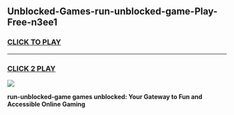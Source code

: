 
## Unblocked-Games-run-unblocked-game-Play-Free-n3ee1
<h3>
<a href="https://premium76.site?title=run-unblocked-game&ref=21A">CLICK TO PLAY</a></h3>
<hr>

<h3>
<a href="https://premium76.site?title=run-unblocked-game&ref=21A">CLICK 2 PLAY</a>
  
</h3>

<a href="https://premium76.site?title=run-unblocked-game&ref=21A"><img src="https://clearcache.store/games.png"></a>


**run-unblocked-game games unblocked: Your Gateway to Fun and Accessible Online Gaming**
